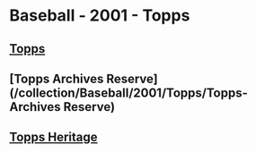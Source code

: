 # Baseball - 2001 - Topps
## [Topps](/collection/Baseball/2001/Topps/Topps)
## [Topps Archives Reserve](/collection/Baseball/2001/Topps/Topps-Archives Reserve)
## [Topps Heritage](/collection/Baseball/2001/Topps/Topps-Heritage)
